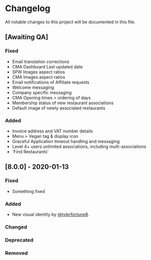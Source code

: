 # Changelog
All notable changes to this project will be documented in this file.

## [Awaiting QA]

### Fixed 
- Email translation corrections
- CMA Dashboard Last updated date
- SPW Images aspect ratios
- CMA Images aspect ratios
- Email notifications of Affiliate requests
- Welcome messaging
- Company specific messaging
- CMA Opening times > ordering of days
- Membership status of new restaurant associations
- Default image of newly associated restaurants

### Added
- Invoice address and VAT number details
- Menu > Vegan tag & display icon
- Graceful Application timeout handling and messaging
- Level 4+ users unlimited associations, including multi-associations
- 'Find Restaurants'
 


## [8.0.0] - 2020-01-13
### Fixed
- Something fixed
### Added
- New visual identity by [@tylerfortune8](https://github.com/tylerfortune8).
### Changed
### Deprecated
### Removed

[unreleased]: https://github.com/olivierlacan/keep-a-changelog/compare/v1.1.0...HEAD
[8.0.2]: https://github.com/olivierlacan/keep-a-changelog/compare/v1.0.0...v1.1.0


